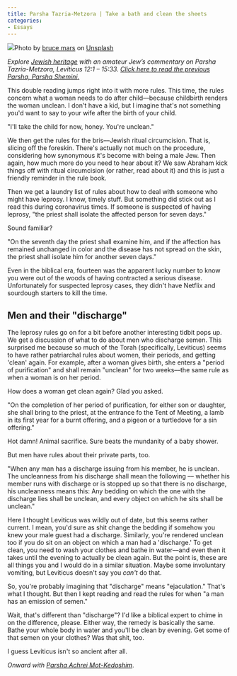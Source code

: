 ```yaml
---
title: Parsha Tazria-Metzora | Take a bath and clean the sheets
categories:
- Essays
---
```


![](https://i2.wp.com/withoutapath.com/wp-content/uploads/2020/04/bruce-mars-Q_iJuyRdy4c-unsplash-scaled.jpg?fit=1024%2C683&ssl=1)Photo by [bruce mars](https://unsplash.com/@brucemars?utm_source=unsplash&utm_medium=referral&utm_content=creditCopyText) on [Unsplash](https://unsplash.com/s/photos/bath?utm_source=unsplash&utm_medium=referral&utm_content=creditCopyText)

_Explore [Jewish heritage](https://withoutapath.com/jewish-heritage/) with an amateur Jew’s commentary on Parsha Tazria-Metzora, Leviticus 12:1 – 15:33. [Click here to read the previous Parsha, Parsha Shemini](https://withoutapath.com/parsha-tzav/)[.](https://withoutapath.com/parsha-shemini/)_

This double reading jumps right into it with more rules. This time, the rules concern what a woman needs to do after child––because childbirth renders the woman unclean. I don't have a kid, but I imagine that's not something you'd want to say to your wife after the birth of your child.

"I'll take the child for now, honey. You're unclean."

We then get the rules for the bris––Jewish ritual circumcision. That is, slicing off the foreskin. There's actually not much on the procedure, considering how synonymous it's become with being a male Jew. Then again, how much more do you need to hear about it? We saw Abraham kick things off with ritual circumcision (or rather, read about it) and this is just a friendly reminder in the rule book.

<!-- more -->

Then we get a laundry list of rules about how to deal with someone who might have leprosy. I know, timely stuff. But something did stick out as I read this during coronavirus times. If someone is suspected of having leprosy, "the priest shall isolate the affected person for seven days."

Sound familiar?

"On the seventh day the priest shall examine him, and if the affection has remained unchanged in color and the disease has not spread on the skin, the priest shall isolate him for another seven days."

Even in the biblical era, fourteen was the apparent lucky number to know you were out of the woods of having contracted a serious disease. Unfortunately for suspected leprosy cases, they didn't have Netflix and sourdough starters to kill the time.

## Men and their "discharge"

The leprosy rules go on for a bit before another interesting tidbit pops up. We get a discussion of what to do about men who discharge semen. This surprised me because so much of the Torah (specifically, Leviticus) seems to have rather patriarchal rules about women, their periods, and getting 'clean' again. For example, after a woman gives birth, she enters a "period of purification" and shall remain "unclean" for two weeks––the same rule as when a woman is on her period.

How does a woman get clean again? Glad you asked.

"On the completion of her period of purification, for either son or daughter, she shall bring to the priest, at the entrance fo the Tent of Meeting, a lamb in its first year for a burnt offering, and a pigeon or a turtledove for a sin offering."

Hot damn! Animal sacrifice. Sure beats the mundanity of a baby shower.

But men have rules about their private parts, too.

"When any man has a discharge issuing from his member, he is unclean. The uncleanness from his discharge shall mean the following –– whether his member runs with discharge or is stopped up so that there is no discharge, his uncleanness means this: Any bedding on which the one with the discharge lies shall be unclean, and every object on which he sits shall be unclean."

Here I thought Leviticus was wildly out of date, but this seems rather current. I mean, you'd sure as shit change the bedding if somehow you knew your male guest had a discharge. Similarly, you're rendered unclean too if you do sit on an object on which a man had a 'discharge.' To get clean, you need to wash your clothes and bathe in water––and even then it takes until the evening to actually be clean again. But the point is, these are all things you and I would do in a similar situation. Maybe some involuntary vomiting, but Leviticus doesn't say you _can't_ do that.

So, you're probably imagining that "discharge" means "ejaculation." That's what I thought. But then I kept reading and read the rules for when "a man has an emission of semen."

Wait, that's different than "discharge"? I'd like a biblical expert to chime in on the difference, please. Either way, the remedy is basically the same. Bathe your whole body in water and you'll be clean by evening. Get some of that semen on your clothes? Was that shit, too.

I guess Leviticus isn't so ancient after all.

_Onward with [Parsha Achrei Mot-Kedoshim](https://withoutapath.com/parsha-achrei-mot-kedoshim/)_.

